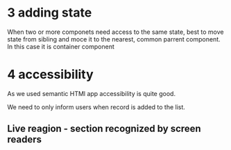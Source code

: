 # 3 adding state

When two or more componets need access to the same state, best to move state from sibling and moce it to the nearest, common parrent component.
In this case it is container component

# 4 accessibility

As we used semantic HTMl app accessibility is quite good.

We need to only inform users when record is added to the list.

## Live reagion - section recognized by screen readers
